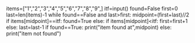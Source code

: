items=["1","2","3","4","5","6","7","8","9",]
itf=input()
found=False
first=0
last=len(items)-1
while found==False and last>first:
    midpoint=(first+last)//2
    if items[midpoint]==itf:
        found=True
    else:
        if items[midpoint]<itf:
            first=first+1
        else:
            last=last-1
if found==True:
    print("item found at",midpoint)
else:
    print("item not found")
